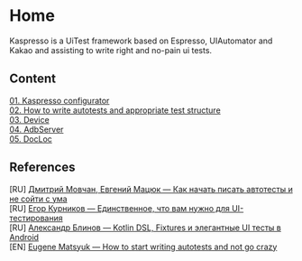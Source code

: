 # Home

Kaspresso is a UiTest framework based on Espresso, UIAutomator and Kakao and assisting to write right and no-pain ui tests.

## Content
[01. Kaspresso configurator](./01.%20Kaspresso%20configurator.md) <br>
[02. How to write autotests and appropriate test structure](./02.%20How%20to%20write%20autotests%20and%20appropriate%20test%20structure.md) <br>
[03. Device](./03.%20Device.md) <br>
[04. AdbServer](./04.%20AdbServer.md) <br>
[05. DocLoc](./05.%20DocLoc.md) <br>

## References

[RU] [Дмитрий Мовчан, Евгений Мацюк — Как начать писать автотесты и не сойти с ума](https://youtu.be/q_8UUhVDV7c) <br>
[RU] [Егор Курников — Единственное, что вам нужно для UI-тестирования](https://youtu.be/cTykctRSmuA) <br>
[RU] [Александр Блинов — Kotlin DSL, Fixtures и элегантные UI тесты в Android](https://habr.com/ru/company/hh/blog/455042/) <br>
[EN] [Eugene Matsyuk — How to start writing autotests and not go crazy](https://www.youtube.com/watch?v=xiVDqMlTdbM&feature=youtu.be)
